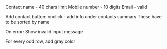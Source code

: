Contact name - 40 chars limit
Mobile number - 10 digits
Email - valid

Add contact button:
onclick - add info under contacts summary
These have to be sorted by name

On error: Show invalid input message

For every odd row, add gray color
